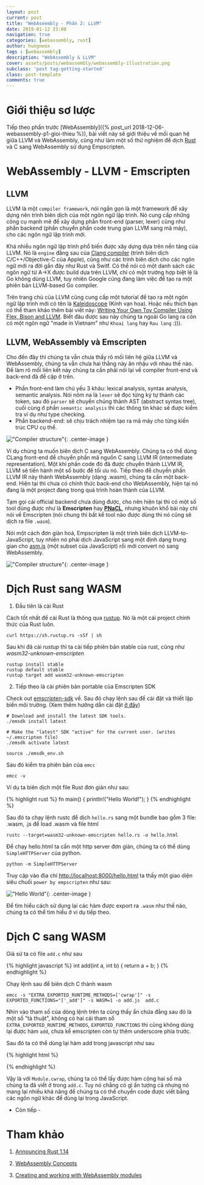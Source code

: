 ```yaml
---
layout: post
current: post
title: "WebAseembly - Phần 2: LLVM" 
date: 2019-01-12 23:00
navigation: true
categories: [webassembly, rust]
author: hungneox
tags : [webassembly]
description: "WebAssembly & LLVM"
cover: assets/posts/webassembly/webassembly-illustration.png
subclass: 'post tag-getting-started'
class: post-template
comments: true
---
```


# Giới thiệu sơ lược

Tiếp theo phần trước [WebAssembly]({% post_url 2018-12-06-webassembly-p1-gioi-thieu %}), bài viết này sẽ giới thiệu về mối quan hệ giữa LLVM và WebAssembly, cũng như làm một số thử nghiệm để dịch [Rust](https://blog.rust-lang.org/2016/12/22/Rust-1.14.html) và C sang WebAssembly sử dụng Empscripten.

# WebAssembly - LLVM - Emscripten

## LLVM

LLVM là một `compiler framework`, nói ngắn gọn là một framework để xây dựng nên trình biên dịch của một ngôn ngữ lập trình. Nó cung cấp những công cụ mạnh mẽ để xây dựng phần front-end (parser, lexer) cũng như phần backend (phần chuyển phần code trung gian LLVM sang mã máy), cho các ngôn ngữ lập trình mới.

Khá nhiều ngôn ngữ lập trình phổ biến được xây dựng dựa trên nền tảng của LLVM. Nó là `engine` đằng sau của [Clang compiler](https://clang.llvm.org/get_started.html) (trình biên dịch C/C++/Objective-C của Apple), cũng như các trình biên dịch cho các ngôn ngữ mới ra đời gần đây như Rust và Switf. Có thể nói có một danh sách các ngôn ngữ từ A->X được build dựa trên LLVM, chỉ có một trường hợp biệt lệ là Go không dùng LLVM, tuy nhiên Google cũng đang làm việc để tạo ra một phiên bản LLVM-based Go compiler.

Trên trang chủ của LLVM cũng cung cấp một tutorial để tạo ra một ngôn ngữ lập trình mới có tên là [Kaleidoscope](https://llvm.org/docs/tutorial/index.html) (Kính vạn hoa). Hoặc nếu thích bạn có thể tham khảo thêm bài viết này: [Writing Your Own Toy Compiler Using Flex, Bison and LLVM](https://gnuu.org/2009/09/18/writing-your-own-toy-compiler/). Biết đâu được sau này chúng ta ngoài Go lang ra còn có một ngôn ngữ "made in Vietnam" như `Khoai lang` hay `Rau lang` :))).

## LLVM, WebAssembly và Emscripten

Cho đến đây thì chúng ta vẫn chưa thấy rõ mối liên hệ giữa LLVM và WebAssembly, chúng ta vẫn chưa hai thằng này ăn nhậu với nhau thế nào. Để làm rõ mối liên kết này chúng ta cần phải nói lại về compiler front-end và back-end đã đề cập ở trên.


- Phần front-end làm chủ yếu 3 khâu: lexical analysis, syntax analysis, semantic analysis. Nói nôm na là `lexer` sẽ đọc từng ký tự thành các token, sau đó `parser` sẽ chuyển chúng thành AST (abstract syntas tree), cuối cùng ở phần `semantic analysis` thì các thông tin khác sẽ được kiểm tra ví dụ như type checking.
- Phần backend-end: sẽ chịu trách nhiệm tạo ra mã máy cho từng kiến trúc CPU cụ thể.

!["Compiler structure"](/assets/posts/webassembly/compiler-structure.png){: .center-image }

Ví dụ chúng ta muốn biên dịch C sang WebAssembly. Chúng ta có thể dùng CLang front-end để chuyển phần mã nguồn C sang LLVM IR (intermediate representation). Một khi phần code đó đã được chuyển thành LLVM IR, LLVM sẽ tiến hành một số bước để tối ưu nó. Tiếp theo để chuyển phần LLVM IR này thành WebAssembly (dạng .wasm), chúng ta cần một back-end. Hiện tại thì chưa có chính thức back-end cho WebAssembly, hiện tại nó đang là một project đang trong quá trình hoàn thành của LLVM. 

Tạm gọi cái official backend chưa dùng được, cho nên hiện tại thì có một số tool dùng được như là **Emscripten** hay [**PNaCL**](http://gonacl.com/), nhưng khuôn khổ bài này chỉ nói về Emscripten (nói chung thì bất kể tool nào được dùng thì nó cũng sẽ dịch ra file `.wasm`).

Nói một cách đơn giản hoá, Empscripten là một trình biên dịch LLVM-to-JavaScript, tuy nhiên nó phải dịch JavaScript sang một định dạng trung gian cho [asm.js](https://www.wikiwand.com/en/Asm.js) (một subset của JavaScript) rồi mới convert nó sang WebAssembly.

!["Compiler structure"](/assets/posts/webassembly/llvm-ir-wasm.png){: .center-image }

# Dịch Rust sang WASM

1. Đầu tiên là cài Rust

Cách tốt nhất để cài Rust là thông qua [rustup](https://rustup.rs/). Nó là một cái project chính thức của Rust luôn.

```
curl https://sh.rustup.rs -sSf | sh
```

Sau khi đã cài *rustup* thì ta cài tiếp phiên bản stable của rust, cũng như *wasm32-unknown-emscripten*

```
rustup install stable
rustup default stable
rustup target add wasm32-unknown-emscripten
```

2. Tiếp theo là cài phiên bản portable của Emscripten SDK

Check out [emscripten-sdk](https://github.com/juj/emsdk) về. Sau đó chạy lệnh sau để cài đặt và thiết lập biến môi trường. (Xem thêm hướng dẫn cài đặt [ở đây]((http://kripken.github.io/emscripten-site/docs/getting_started/downloads.html#download-and-install)))

```
# Download and install the latest SDK tools.
./emsdk install latest

# Make the "latest" SDK "active" for the current user. (writes ~/.emscripten file)
./emsdk activate latest

source ./emsdk_env.sh
```

Sau đó kiểm tra phiên bản của `emcc`

```
emcc -v
```

Ví dụ ta biên dịch một file Rust đơn giản như sau:

{% highlight rust %}
fn main() {
    println!("Hello World!");
}
{% endhighlight %}

Sau đó ta chạy lệnh rustc để dịch `hello.rs` sang một bundle bao gồm 3 file: .wasm, .js để load .wasm và file html

```
rustc --target=wasm32-unknown-emscripten hello.rs -o hello.html
```

Để chạy hello.html ta cần một http server đơn giản, chúng ta có thể dùng `SimpleHTTPServer` của python.

```
python -m SimpleHTTPServer
```

Truy cập vào địa chỉ [http://localhost:8000/hello.html](http://localhost:8000/hello.html) ta thấy một giao diện siêu chuối `power by empscripten` như sau:


!["Hello World"](/assets/posts/webassembly/helloworld.jpg){: .center-image }


Để tìm hiểu cách sử dụng lại các hàm được export ra `.wasm` như thế nào, chúng ta có thể tìm hiểu ở ví dụ tiếp theo.

# Dịch C sang WASM

Giả sử ta có file `add.c` như sau

{% highlight javascript %}
int add(int a, int b) {
  return a + b;
}
{% endhighlight %}


Chạy lệnh sau để biên dịch C thành wasm

```
emcc -s "EXTRA_EXPORTED_RUNTIME_METHODS=['cwrap']" -s EXPORTED_FUNCTIONS="['_add']" -s WASM=1 -o add.js  add.c
```
Nhìn vào tham số của dòng lệnh trên ta cũng thấy ẩn chứa đằng sau đó là một số "tà thuật", không có hai cái tham số `EXTRA_EXPORTED_RUNTIME_METHODS`, `EXPORTED_FUNCTIONS` thì cũng không dùng lại được hàm `add`, chưa kể emscripten còn tự thêm underscore phía trước.

Sau đó ta có thể dùng lại hàm add trong javascript như sau

{% highlight html %}
<html>
<head>
  <script src="add.js"></script>
  <script>
      Module.onRuntimeInitialized = _ => {
        const add = Module.cwrap('add', 'number', 'number');
        console.log(add(89, 29))
      }
  </script>
</head>
<body>

</body>
</html>
{% endhighlight %}

Vậy là với `Module.cwrap`, chúng ta có thể lấy được hàm cộng hai số mà chúng ta đã viết ở trong `add.c`. Tuy nó chẳng có gì ấn tượng cả nhưng nó mang lại nhiều khả năng để chúng ta có thể chuyển code được viết bằng các ngôn ngữ khác để dùng lại trong JavaScript.

- Còn tiếp -

# Tham khảo

1. [Announcing Rust 1.14](https://blog.rust-lang.org/2016/12/22/Rust-1.14.html)

2. [WebAssembly Concepts](https://developer.mozilla.org/en-US/docs/WebAssembly/Concepts)

3. [Creating and working with WebAssembly modules](https://hacks.mozilla.org/2017/02/creating-and-working-with-webassembly-modules/)